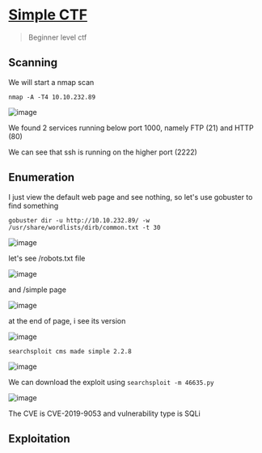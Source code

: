 # [Simple CTF](https://tryhackme.com/room/easyctf)

> Beginner level ctf

## Scanning

We will start a nmap scan

```
nmap -A -T4 10.10.232.89
```

![image](https://user-images.githubusercontent.com/90561566/182623084-843a068a-daf3-4eed-8107-583b7fa3ed8b.png)

We found 2 services running below port 1000, namely FTP (21) and HTTP (80)

We can see that ssh is running on the higher port (2222)

## Enumeration

I just view the default web page and see nothing, so let's use gobuster to find something

```
gobuster dir -u http://10.10.232.89/ -w /usr/share/wordlists/dirb/common.txt -t 30
```

![image](https://user-images.githubusercontent.com/90561566/182626562-6e7b1b36-e22b-4756-8c83-979d6b05fb34.png)

let's see /robots.txt file

![image](https://user-images.githubusercontent.com/90561566/182626985-f3fcb05b-ba8f-42f4-955c-bb6f12c5c6dc.png)

and /simple page

![image](https://user-images.githubusercontent.com/90561566/182627264-f181bf7b-db22-462e-8875-e866f6b34307.png)

at the end of page, i see its version

![image](https://user-images.githubusercontent.com/90561566/182627984-c7973e00-78cb-4207-beb5-1a7b89543498.png)

```
searchsploit cms made simple 2.2.8
```

![image](https://user-images.githubusercontent.com/90561566/182628708-3a49d796-a2cb-43a8-8f2f-30d0483c055e.png)

We can download the exploit using `searchsploit -m 46635.py`

![image](https://user-images.githubusercontent.com/90561566/182629731-a154a783-6f13-4761-9728-05ca4113bc12.png)

The CVE is CVE-2019-9053 and vulnerability type is SQLi

## Exploitation


